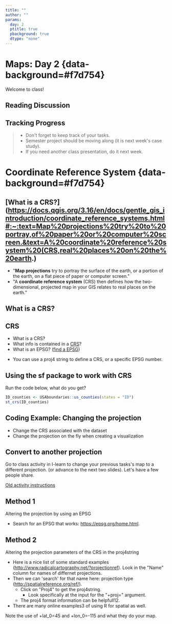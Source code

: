```yaml
---
title: ""
author: ""
params:
  day: 2
  ptitle: true
  pbackground: true
  dtype: "none"
---
```




# Maps: Day 2 {data-background=#f7d754}

Welcome to class!

## Reading Discussion

## Tracking Progress

> - Don't forget to keep track of your tasks.
> - Semester project should be moving along (it is next week's case study).
>- If you need another class presentation, do it next week.

<!----------------

## Prepping for Class Task

Write out in a sentence what this code is doing. Make sure to catch the key points in your sentence

Note: file_delete and dir_delete are part of the fs package 


```r
pacman::p_load(downloader, sf, fs, tidyverse)
dams_path <- "https://research.idwr.idaho.gov/gis/Spatial/Hydrography/streams_lakes/c_250k/hyd250.zip"
df <- tempfile(); uf <- tempfile()
download(dams_path, df, mode = "wb")
unzip(df, exdir = uf)
rivers <- read_sf(uf)
file_delete(df); dir_delete(uf)
```

---------------->


# Coordinate Reference System {data-background=#f7d754}

## [What is a CRS?](https://docs.qgis.org/3.16/en/docs/gentle_gis_introduction/coordinate_reference_systems.html#:~:text=Map%20projections%20try%20to%20portray,of%20paper%20or%20computer%20screen.&text=A%20coordinate%20reference%20system%20(CRS,real%20places%20on%20the%20earth.)

- "**Map projections** try to portray the surface of the earth, or a portion of the earth, on a flat piece of paper or computer screen."
- "A **coordinate reference system** (CRS) then defines how the two-dimensional, projected map in your GIS relates to real places on the earth."

## What is a CRS?



## CRS

* What is a CRS?
* What info is contained in a [CRS](https://mgimond.github.io/Spatial/coordinate-systems-in-r.html#assigning-a-coordinate-system)?
* What is an EPSG? ([find a EPSG](https://epsg.org/home.html))

<!-- EPSG is a set of pre-defined CRS's that is maintained by the IOGP Geomatic's Committee. (Some industry group) -->

* You can use a proj4 string to define a CRS, or a specific EPSG number.

## Using the sf package to work with CRS

Run the code below, what do you get?


```r
ID_counties <- USAboundaries::us_counties(states = "ID")
st_crs(ID_counties)
```

## Coding Example: Changing the projection

* Change the CRS associated with the dataset
* Change the projection on the fly when creating a visualization



## Convert to another projection

Go to class activity in I-learn to change your previous tasks's map to a different projection. (or advance to the next two slides). Let's have a few people share.

[Old activity instructions](https://byuistats.github.io/M335/spatial_class.html) 

## Method 1

Altering the projection by using an EPSG

* Search for an EPSG that works: https://epsg.org/home.html.

## Method 2

Altering the projection parameters of the CRS in the proj4string

* Here is a nice list of some standard examples (http://www.radicalcartography.net/?projectionref). Look in the "Name" column for names of differnet projections.
* Then we can 'search' for that name here: projection type (http://spatialreference.org/ref/).
    *  Click on "Proj4" to get the proj4string.
        * Look specifically at the input for the "+proj=" argument.
    *  The proj4 format information can be helpfull12.
* There are many online examples3 of using R for spatial as well.

Note the use of +lat_0=45 and +lon_0=-115 and what they do your map.
